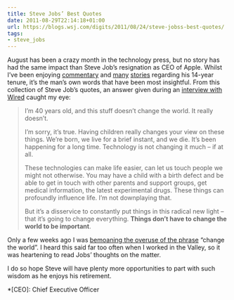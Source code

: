 ```yaml
---
title: Steve Jobs’ Best Quotes
date: 2011-08-29T22:14:18+01:00
url: https://blogs.wsj.com/digits/2011/08/24/steve-jobss-best-quotes/
tags:
- steve_jobs
---
```

August has been a crazy month in the technology press, but no story has had the same impact than Steve Job’s resignation as CEO of Apple. Whilst I’ve been enjoying [commentary][1] and [many][2] [stories][3] regarding his 14-year tenure, it’s the man’s own words that have been most insightful. From this collection of Steve Job’s quotes, an answer given during an [interview with Wired][4] caught my eye:

> I’m 40 years old, and this stuff doesn’t change the world. It really doesn’t.
>
> I’m sorry, it’s true. Having children really changes your view on these things. We’re born, we live for a brief instant, and we die. It’s been happening for a long time. Technology is not changing it much – if at all.
>
> These technologies can make life easier, can let us touch people we might not otherwise. You may have a child with a birth defect and be able to get in touch with other parents and support groups, get medical information, the latest experimental drugs. These things can profoundly influence life. I’m not downplaying that.
>
> But it’s a disservice to constantly put things in this radical new light – that it’s going to change everything. **Things don’t have to change the world to be important**.

Only a few weeks ago I was [bemoaning the overuse of the phrase][5] “change the world”. I heard this said far too often when I worked in the Valley, so it was heartening to read Jobs’ thoughts on the matter.

I do so hope Steve will have plenty more opportunities to part with such wisdom as he enjoys his retirement.

[1]: https://daringfireball.net/2011/08/resigned
[2]: http://drcairns.tumblr.com/post/9359368094/so-steve-jobs-has-left-his-role-as-apples-ceo
[3]: https://baligu.blogspot.com/2011/08/my-one-question-for-steve-jobs-in-2000.html
[4]: https://www.wired.com/1996/02/jobs-2/
[5]: /2011/08/change_the_world

*[CEO]: Chief Executive Officer

